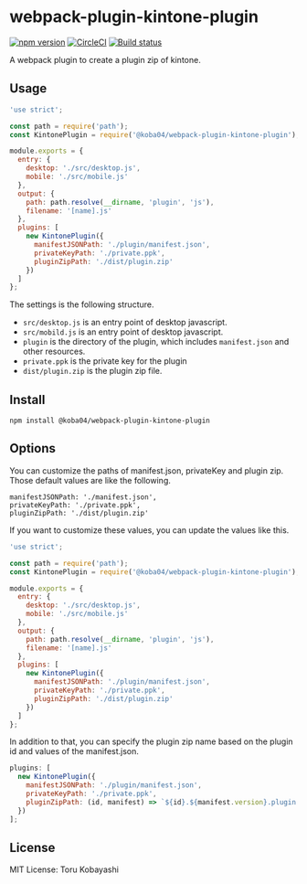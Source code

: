 # webpack-plugin-kintone-plugin

[![npm version](https://badge.fury.io/js/%40koba04%2Fwebpack-plugin-kintone-plugin.svg)](https://badge.fury.io/js/%40koba04%2Fwebpack-plugin-kintone-plugin)
[![CircleCI](https://circleci.com/gh/koba04/webpack-plugin-kintone-plugin.svg?style=shield)](https://circleci.com/gh/koba04/webpack-plugin-kintone-plugin)
[![Build status](https://ci.appveyor.com/api/projects/status/13f2hhrllyv157x9?svg=true)](https://ci.appveyor.com/project/koba04/webpack-plugin-kintone-plugin)

A webpack plugin to create a plugin zip of kintone.

## Usage

```js
'use strict';

const path = require('path');
const KintonePlugin = require('@koba04/webpack-plugin-kintone-plugin');

module.exports = {
  entry: {
    desktop: './src/desktop.js',
    mobile: './src/mobile.js'
  },
  output: {
    path: path.resolve(__dirname, 'plugin', 'js'),
    filename: '[name].js'
  },
  plugins: [
    new KintonePlugin({
      manifestJSONPath: './plugin/manifest.json',
      privateKeyPath: './private.ppk',
      pluginZipPath: './dist/plugin.zip'
    })
  ]
};
```

The settings is the following structure.

* `src/desktop.js` is an entry point of desktop javascript.
* `src/mobild.js` is an entry point of desktop javascript.
* `plugin` is the directory of the plugin, which includes `manifest.json` and other resources.
* `private.ppk` is the private key for the plugin
* `dist/plugin.zip` is the plugin zip file.

## Install

```
npm install @koba04/webpack-plugin-kintone-plugin
```

## Options

You can customize the paths of manifest.json, privateKey and plugin zip.
Those default values are like the following.

```
manifestJSONPath: './manifest.json',
privateKeyPath: './private.ppk',
pluginZipPath: './dist/plugin.zip'
```

If you want to customize these values, you can update the values like this.

```js
'use strict';

const path = require('path');
const KintonePlugin = require('@koba04/webpack-plugin-kintone-plugin');

module.exports = {
  entry: {
    desktop: './src/desktop.js',
    mobile: './src/mobile.js'
  },
  output: {
    path: path.resolve(__dirname, 'plugin', 'js'),
    filename: '[name].js'
  },
  plugins: [
    new KintonePlugin({
      manifestJSONPath: './plugin/manifest.json',
      privateKeyPath: './private.ppk',
      pluginZipPath: './dist/plugin.zip'
    })
  ]
};
```

In addition to that, you can specify the plugin zip name based on the plugin id and values of the manifest.json.

```js
plugins: [
  new KintonePlugin({
    manifestJSONPath: './plugin/manifest.json',
    privateKeyPath: './private.ppk',
    pluginZipPath: (id, manifest) => `${id}.${manifest.version}.plugin.zip`
  })
];
```

## License

MIT License: Toru Kobayashi
